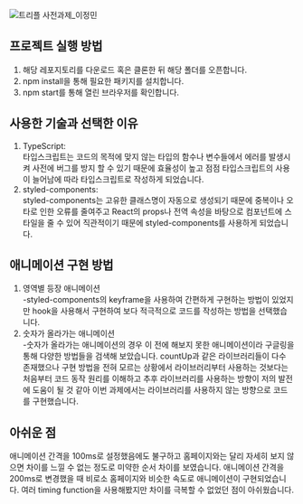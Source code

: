 ![트리플 사전과제_이정민](https://user-images.githubusercontent.com/91598778/177583389-5e4cfa37-4894-4904-95ba-b2882ca01879.gif)

## 프로젝트 실행 방법

1. 해당 레포지토리를 다운로드 혹은 클론한 뒤 해당 폴더를 오픈합니다.
2. npm install을 통해 필요한 패키지를 설치합니다.
3. npm start를 통해 열린 브라우저를 확인합니다.

## 사용한 기술과 선택한 이유

1. TypeScript:
   <br>타입스크립트는 코드의 목적에 맞지 않는 타입의 함수나 변수들에서 에러를 발생시켜 사전에 버그를 방지 할 수 있기 때문에 효율성이 높고 점점 타입스크립트의 사용이 늘어남에 따라 타입스크립트로 작성하게 되었습니다. <br>
2. styled-components:
   <br> styled-components는 고유한 클래스명이 자동으로 생성되기 때문에 중복이나 오타로 인한 오류를 줄여주고
   React의 props나 전역 속성을 바탕으로 컴포넌트에 스타일을 줄 수 있어 직관적이기 때문에 styled-components를 사용하게 되었습니다.

## 애니메이션 구현 방법

1. 영역별 등장 애니메이션
   <br>
   -styled-components의 keyframe을 사용하여 간편하게 구현하는 방법이 있었지만 hook을 사용해서 구현하여 보다 적극적으로 코드를 작성하는 방법을 선택했습니다.
2. 숫자가 올라가는 애니메이션
   <br> -숫자가 올라가는 애니메이션의 경우 이 전에 해보지 못한 애니메이션이라 구글링을 통해 다양한 방법들을 검색해 보았습니다.
   countUp과 같은 라이브러리들이 다수 존재했으나 구현 방법을 전혀 모르는 상황에서 라이브러리부터 사용하는 것보다는 처음부터 코드 동작 원리를 이해하고 추후 라이브러리를 사용하는 방향이 저의 발전에 도움이 될 것 같아 이번 과제에서는 라이브러리를 사용하지 않는 방향으로 코드를 구현했습니다.

## 아쉬운 점

애니메이션 간격을 100ms로 설정했음에도 불구하고 홈페이지와는 달리 자세히 보지 않으면 차이를 느낄 수 없는 정도로 미약한 순서 차이를 보였습니다. 애니메이션 간격을 200ms로 변경했을 때 비로소 홈페이지와 비슷한 속도로 애니메이션이 구현되었습니다. 여러 timing function을 사용해봤지만 차이를 극복할 수 없었던 점이 아쉬웠습니다.
